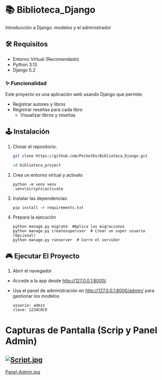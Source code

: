 # 📚 Biblioteca_Django
 Introducción a Django: modelos y el administrador

## 🛠 Requisitos

* Entorno Virtual (Recomendado)
* Python 3.13
* Django 5.2

### ✨ Funcionalidad

Este proyecto es una aplicación web usando Django que permite:
    
* Registrar autores y libros
* Registrar reseñas para cada libro
    * Visualizar libros y reseñas

## 🕹 Instalación

1. Clonar el repositorio:
    ```bash
    git clone https://github.com/PocketDx/Biblioteca_Django.git

    cd biblioteca_project
    ```
2. Crea un entorno virtual y activalo
    ```
    python -m venv venv
    .venv\Scripts\activate
    ```

3. Instalar las dependencias:
    ```
    pip install -r requirements.txt
    ```
4. Prepara la ejecución
    ```
    python manage.py migrate  #Aplica las migraciones
    python manage.py createsuperuser  # Crear un super usuario (Opcional)
    python manage.py runserver  # Corre el servidor

    ```

## 🎮 Ejecutar El Proyecto

1. Abrir el navegador 
    
* Accede a la app desde http://127.0.0.1:8000/

* Usa el panel de administración en http://127.0.0.1:8000/admin/ para gestionar los modelos
    
    ```
    usuario: admin
    clave: 1234COCO
    ```

# Capturas de Pantalla (Scrip y Panel Admin)

[![Script.jpg](https://i.postimg.cc/fLzDrp0D/Script.jpg)](https://postimg.cc/DWM9WCgM)
---
[Panel-Admin.jpg](https://postimg.cc/sBmpK88T)
